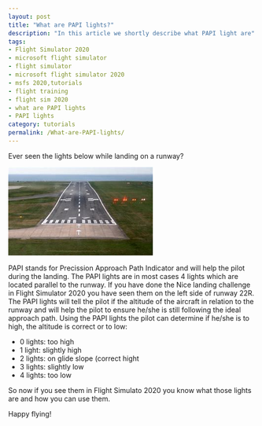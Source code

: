 ```yaml
---
layout: post
title: "What are PAPI lights?"
description: "In this article we shortly describe what PAPI light are"
tags:
- Flight Simulator 2020
- microsoft flight simulator
- flight simulator
- microsoft flight simulator 2020
- msfs 2020,tutorials
- flight training
- flight sim 2020
- what are PAPI lights
- PAPI lights
category: tutorials
permalink: /What-are-PAPI-lights/
---
```


Ever seen the lights below while landing on a runway?

![runway with PAPI lights](/assets/images/papilights.jpg)

PAPI stands for Precission Approach Path Indicator and will help the pilot during the landing. The PAPI lights are in most cases 4 lights which are located parallel to the runway. If you have done the Nice landing challenge in Flight Simulator 2020 you have seen them on the left side of runway 22R. The PAPI lights will tell the pilot if the altitude of the aircraft in relation to the runway and will help the pilot to ensure he/she is still following the ideal approach path. Using the PAPI lights the pilot can determine if he/she is to high, the altitude is correct or to low:

* 0 lights: too high
* 1 light: slightly high
* 2 lights: on glide slope (correct hight
* 3 lights: slightly low
* 4 lights: too low

So now if you see them in Flight Simulato 2020 you know what those lights are and how you can use them.

Happy flying!